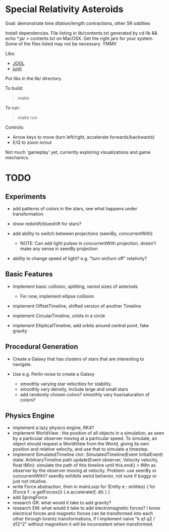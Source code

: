Special Relativity Asteroids
============================

Goal: demonstrate time dilation/length contractions, other SR oddities

Install dependencies. File listing in lib/contents.txt generated by
    cd lib && echo *.jar > contents.txt
  on MacOSX. Get the right jars for your system.
  Some of the files listed may not be necessary. YMMV

Libs:
- [JOGL](http://jogamp.org/)
- [junit](https://github.com/junit-team/junit/wiki/Download-and-Install)

Put libs in the lib/ directory.

To build:
> make

To run:
> make run

Controls:
- Arrow keys to move (turn left/right, accelerate forwards/backwards)
- E/Q to zoom in/out

Not much 'gameplay' yet, currently exploring visualizations and game mechanics.

TODO
====

Experiments
-----------

- add patterns of colors in the stars, see what happens under transformation
- show redshift/blueshift for stars?

- add ability to switch between projections (seenBy, concurrentWith)
  - NOTE: Can add light pulses in concurrentWith projection, doesn't make any sense in seenBy
  projection

- ability to change speed of light? e.g. "turn on/turn off" relativity?

Basic Features
--------------

- Implement basic collision, splitting, varied sizes of asteriods
  - For now, implement ellipse collision

- implement OffsetTimeline, shifted version of another Timeline

- implement CircularTimeline, orbits in a circle
- implement EllipticalTimeline, add orbits around central point, fake gravity

Procedural Generation
---------------------

- Create a Galaxy that has clusters of stars that are interesting to navigate.

- Use e.g. Perlin noise to create a Galaxy
  - smoothly varying star velocities for stability.
  - smoothly vary density, include large and small stars
  - add randomly chosen colors? smoothly vary hue/saturation of colors?

Physics Engine
--------------

- implement a lazy physics engine, RK4?
- implement WorldView : the position of all objects in a simulation, as seen by a particular
  observer moving at a particular speed. To simulate, an object should request a WorldView from
  the World, giving its own position and relative velocity, and use that to simulate a timestep.
- implement SimulatedTimeline
    ctor: SimulatedTimeline(Event initialEvent)
    state: ArbitraryTimeline path
    update(Event observer, Velocity velocity, float tMin):
      simulate the path of this timeline until this.end() > tMin as observer by the observer
      moving at velocity. Problem: use seenBy or concurrentWith? seenBy exhibits weird behavior,
      not sure if buggy or just not intuitive.
- write Force abstraction, then in mainLoop
    for (Entity e : entities) {
      for (Force f : e.getForces()) {
        e.accelerate(f, dt)
      }
    }
- add SpringForce
- research GR: what would it take to add gravity?
- research EM: what would it take to add electromagnetic forces? I know electrical forces and
  magnetic forces can be transformed into each other through lorentz transformations, if I
  implement naive "k q1 q2 / d12^2" without magnetism it will be inconsistent when transformed.

